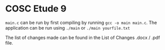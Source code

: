 # COSC Etude 9

`main.c` can be run by first compiling by running `gcc -o main main.c`. The application can be run using `./main` or `./main yourfile.txt`

The list of changes made can be found in the List of Changes .docx / .pdf file.